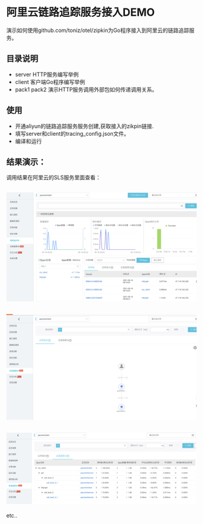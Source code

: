 # 阿里云链路追踪服务接入DEMO
演示如何使用github.com/toniz/otel/zipkin为Go程序接入到阿里云的链路追踪服务。

## 目录说明
* server HTTP服务编写举例
* client 客户端Go程序编写举例
* pack1 pack2 演示HTTP服务调用外部包如何传递调用关系。

## 使用
* 开通aliyun的链路追踪服务服务创建,获取接入的zikpin链接.
* 填写server和client的tracing_config.json文件。
* 编译和运行

## 结果演示：
调用结果在阿里云的SLS服务里面查看：  

![result1](doc/接入结果1.png)  
--- 
![result2](doc/接入结果2.png)  
---  
![result3](doc/接入结果3.png)  
---


etc..

